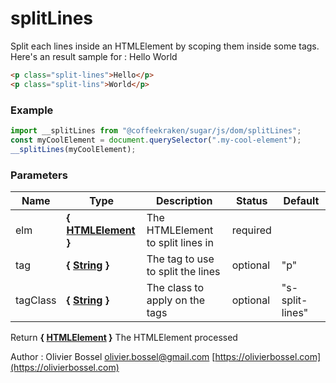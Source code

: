 # splitLines

Split each lines inside an HTMLElement by scoping them inside some tags.
Here's an result sample for :
Hello
World

```html
<p class="split-lines">Hello</p>
<p class="split-lins">World</p>
```

### Example

```js
import __splitLines from "@coffeekraken/sugar/js/dom/splitLines";
const myCoolElement = document.querySelector(".my-cool-element");
__splitLines(myCoolElement);
```

### Parameters

| Name     | Type                                                                                                   | Description                       | Status   | Default         |
| -------- | ------------------------------------------------------------------------------------------------------ | --------------------------------- | -------- | --------------- |
| elm      | **{ [HTMLElement](https://developer.mozilla.org/fr/docs/Web/API/HTMLElement) }**                       | The HTMLElement to split lines in | required |
| tag      | **{ [String](https://developer.mozilla.org/fr/docs/Web/JavaScript/Reference/Objets_globaux/String) }** | The tag to use to split the lines | optional | "p"             |
| tagClass | **{ [String](https://developer.mozilla.org/fr/docs/Web/JavaScript/Reference/Objets_globaux/String) }** | The class to apply on the tags    | optional | "s-split-lines" |

Return **{ [HTMLElement](https://developer.mozilla.org/fr/docs/Web/API/HTMLElement) }** The HTMLElement processed

Author : Olivier Bossel [olivier.bossel@gmail.com](mailto:olivier.bossel@gmail.com) [https://olivierbossel.com](https://olivierbossel.com)
